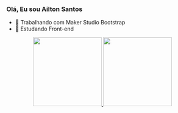 ### Olá, Eu sou Ailton Santos

- 🔭 Trabalhando com Maker Studio Bootstrap
- 🌱 Estudando Front-end

<div align="center">
  <a href="https://github.com/ailtoncsantos">
  <img height="180em" src="https://github-readme-stats.vercel.app/api?username=ailtoncsantos&show_icons=true&theme=dracula&include_all_commits=true&count_private=true"/>
  <img height="180em" src="https://github-readme-stats.vercel.app/api/top-langs/?username=ailtoncsantos&layout=compact&langs_count=7&theme=dracula"/>
</div>
